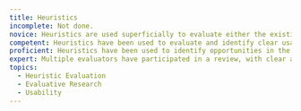 ```yaml
---
title: Heuristics
incomplete: Not done.
novice: Heuristics are used superficially to evaluate either the existing design, competitors, or the presented design. The inclusion of heuristics does not add much value to the quality of design decisions.
competent: Heuristics have been used to evaluate and identify clear usability issues, at least some of which are then addressed in the final design presented.
proficient: Heuristics have been used to identify opportunities in the existing product (if available) as well as opportunities based on competitive and comparable products. The final product has taken all of these findings into account, and has also been through a final evaluation to maximize quality of output.
expert: Multiple evaluators have participated in a review, with clear actions taken to address issues surfaced. Findings and actions have also been prioritized and developed into a rollout plan.
topics:
  - Heuristic Evaluation
  - Evaluative Research
  - Usability
---
```

